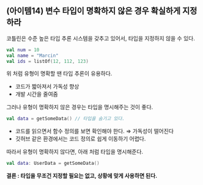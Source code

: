 ## (아이템14) 변수 타입이 명확하지 않은 경우 확실하게 지정하라

코틀린은 수준 높은 타입 추론 시스템을 갖추고 있어서, 타입을 지정하지 않을 수 있다.

```kotlin
val num = 10
val name = "Marcin"
val ids = listOf(12, 112, 123)
```

위 처럼 유형이 명확할 땐 타입 추론이 유용하다.

- 코드가 짧아져서 가독성 향상
- 개발 시간을 줄여줌

그러나 유형이 명확하지 않은 경우는 타입을 명시해주는 것이 좋다.

```kotlin
val data = getSomeData() // 타입을 숨기고 있다. 
```

- 코드를 읽으면서 함수 정의를 보면 확인해야 한다. ⇒ 가독성이 떨어진다
- 깃허브 같은 환경에서는 코드 정의로 쉽게 이동하기 어렵다.

따라서 유형이 명확하지 않다면, 아래 처럼 타입을 명시해준다.

```kotlin
val data: UserData = getSomeData()
```

**결론 : 타입을 무조건 지정할 필요는 없고, 상황에 맞게 사용하면 된다.**
